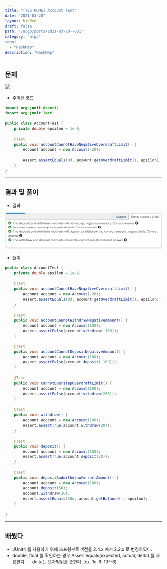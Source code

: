 ```yaml
---
title: "[TESTDOME] Account Test"
date: "2021-03-20"
layout: hidden
draft: false
path: "/algo/posts/2021-03-20--001"
category: "algo"
tags:
  - "HashMap"
description: "HashMap"
---
```


## 문제

![](./001-02.PNG)

- 주어진 코드

```java
import org.junit.Assert;
import org.junit.Test;

public class AccountTest {
    private double epsilon = 1e-6;

    @Test
    public void accountCannotHaveNegativeOverdraftLimit() {
        Account account = new Account(-20);
        
        Assert.assertEquals(0d, account.getOverdraftLimit(), epsilon);
    }
}
```

---

## 결과 및 풀이
- 결과 

![](./002-02.PNG)

- 풀이

```java
public class AccountTest {
    private double epsilon = 1e-6;

    @Test
    public void accountCannotHaveNegativeOverdraftLimit() {
        Account account = new Account(-20);
        Assert.assertEquals(0d, account.getOverdraftLimit(), epsilon);
    }
    
    @Test
    public void accountCannotWithdrawNegativeAmount() {
        Account account = new Account(100);
        Assert.assertFalse(account.withdraw(-10d));
    }
    
    @Test
    public void accountCannotDepositNegativeAmount() {
        Account account = new Account(100);
        Assert.assertFalse(account.deposit(-10d));
    }
    
    @Test
    public void cannotOverstepOverdraftLimit() {
        Account account = new Account(100);
        Assert.assertFalse(account.withdraw(200));
    }
    
    @Test
    public void withdraw() {
        Account account = new Account(100);
        Assert.assertTrue(account.withdraw(20));
    }
    
    @Test
    public void deposit() {
        Account account = new Account(100);
        Assert.assertTrue(account.deposit(20));
    }
    
    @Test
    public void depositAndwithdrawCorrectAmount() {
        Account account = new Account(100);
        account.deposit(50);
        account.withdraw(20);
        Assert.assertEquals(30d, account.getBalance(), epsilon);
    }
    
}
```

---

## 배웠다
- JUnit4 를 사용하기 위해 스프링부트 버전을 2.4.x 에서 2.2.x 로 변경하였다.
- double, float 를 확인하는 경우 Assert.equals(expected, actual, delta) 를 사용한다.
    -- delta는 오차범위를 뜻한다. (ex. 1e-6: 10^-6)
